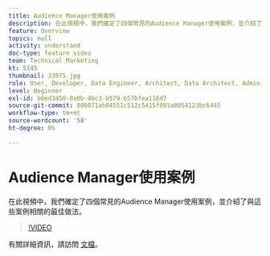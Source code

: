 ```yaml
---
title: Audience Manager使用案例
description: 在此視頻中，我們確定了四個常見的Audience Manager使用案例，並介紹了與這些案例相關的最佳做法。
feature: Overview
topics: null
activity: understand
doc-type: feature video
team: Technical Marketing
kt: 5145
thumbnail: 33975.jpg
role: User, Developer, Data Engineer, Architect, Data Architect, Admin, Leader
level: Beginner
exl-id: b0ed3450-0a0b-4bc3-b579-b57bfea116d7
source-git-commit: 086071ab04551c512c5415f091a8054123bc6445
workflow-type: tm+mt
source-wordcount: '58'
ht-degree: 0%

---
```


# Audience Manager使用案例

在此視頻中，我們確定了四個常見的Audience Manager使用案例，並介紹了與這些案例相關的最佳做法。

>[!VIDEO](https://video.tv.adobe.com/v/33975/?quality=12)

有關詳細資訊，請訪問 [文檔](https://experienceleague.adobe.com/docs/audience-manager/user-guide/aam-home.html)。
